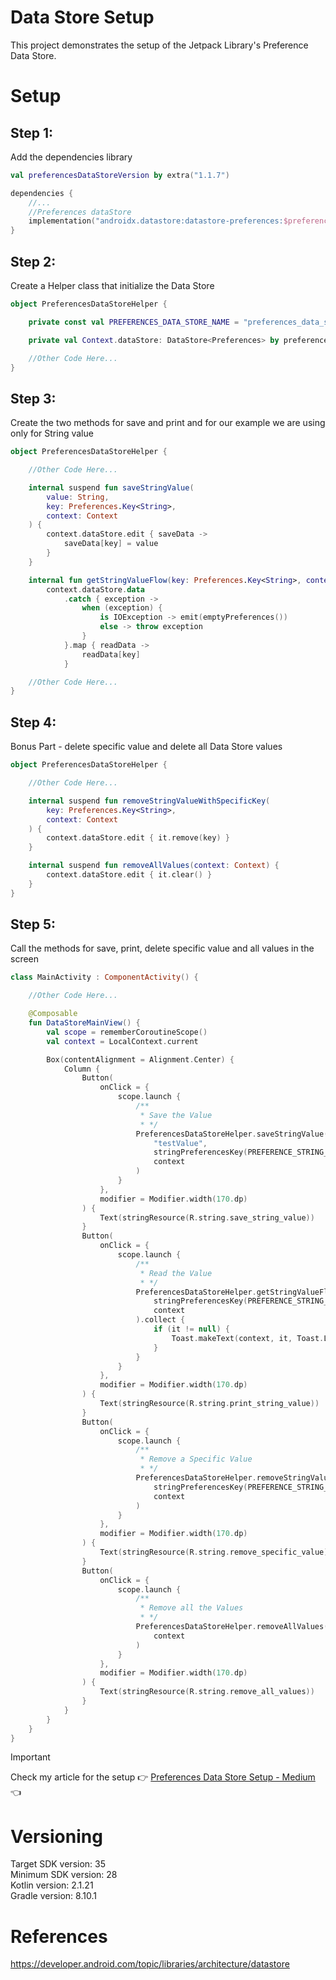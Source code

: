 # Data Store Setup

This project demonstrates the setup of the Jetpack Library's Preference Data Store.

# Setup

## Step 1:

Add the dependencies library

```Kotlin
val preferencesDataStoreVersion by extra("1.1.7")

dependencies {
    //...
    //Preferences dataStore
    implementation("androidx.datastore:datastore-preferences:$preferencesDataStoreVersion")
}
```

## Step 2:

Create a Helper class that initialize the Data Store

```Kotlin
object PreferencesDataStoreHelper {

    private const val PREFERENCES_DATA_STORE_NAME = "preferences_data_store_name"

    private val Context.dataStore: DataStore<Preferences> by preferencesDataStore(name = PREFERENCES_DATA_STORE_NAME)

    //Other Code Here...
}
```

## Step 3:

Create the two methods for save and print and for our example we are using only for String value

```Kotlin
object PreferencesDataStoreHelper {

    //Other Code Here...

    internal suspend fun saveStringValue(
        value: String,
        key: Preferences.Key<String>,
        context: Context
    ) {
        context.dataStore.edit { saveData ->
            saveData[key] = value
        }
    }

    internal fun getStringValueFlow(key: Preferences.Key<String>, context: Context): Flow<String?> =
        context.dataStore.data
            .catch { exception ->
                when (exception) {
                    is IOException -> emit(emptyPreferences())
                    else -> throw exception
                }
            }.map { readData ->
                readData[key]
            }

    //Other Code Here...
}
```

## Step 4:

Bonus Part - delete specific value and delete all Data Store values

```Kotlin
object PreferencesDataStoreHelper {

    //Other Code Here...

    internal suspend fun removeStringValueWithSpecificKey(
        key: Preferences.Key<String>,
        context: Context
    ) {
        context.dataStore.edit { it.remove(key) }
    }

    internal suspend fun removeAllValues(context: Context) {
        context.dataStore.edit { it.clear() }
    }
}
```

## Step 5:

Call the methods for save, print, delete specific value and all values in the screen

```Kotlin
class MainActivity : ComponentActivity() {

    //Other Code Here...

    @Composable
    fun DataStoreMainView() {
        val scope = rememberCoroutineScope()
        val context = LocalContext.current

        Box(contentAlignment = Alignment.Center) {
            Column {
                Button(
                    onClick = {
                        scope.launch {
                            /**
                             * Save the Value
                             * */
                            PreferencesDataStoreHelper.saveStringValue(
                                "testValue",
                                stringPreferencesKey(PREFERENCE_STRING_KEY),
                                context
                            )
                        }
                    },
                    modifier = Modifier.width(170.dp)
                ) {
                    Text(stringResource(R.string.save_string_value))
                }
                Button(
                    onClick = {
                        scope.launch {
                            /**
                             * Read the Value
                             * */
                            PreferencesDataStoreHelper.getStringValueFlow(
                                stringPreferencesKey(PREFERENCE_STRING_KEY),
                                context
                            ).collect {
                                if (it != null) {
                                    Toast.makeText(context, it, Toast.LENGTH_SHORT).show()
                                }
                            }
                        }
                    },
                    modifier = Modifier.width(170.dp)
                ) {
                    Text(stringResource(R.string.print_string_value))
                }
                Button(
                    onClick = {
                        scope.launch {
                            /**
                             * Remove a Specific Value
                             * */
                            PreferencesDataStoreHelper.removeStringValueWithSpecificKey(
                                stringPreferencesKey(PREFERENCE_STRING_KEY),
                                context
                            )
                        }
                    },
                    modifier = Modifier.width(170.dp)
                ) {
                    Text(stringResource(R.string.remove_specific_value))
                }
                Button(
                    onClick = {
                        scope.launch {
                            /**
                             * Remove all the Values
                             * */
                            PreferencesDataStoreHelper.removeAllValues(
                                context
                            )
                        }
                    },
                    modifier = Modifier.width(170.dp)
                ) {
                    Text(stringResource(R.string.remove_all_values))
                }
            }
        }
    }
}
```

> [!IMPORTANT]  
> Check my article for the setup :point_right: [Preferences Data Store Setup - Medium](https://medium.com/@nicosnicolaou/preferences-data-store-setup-b197e3db09dd) :point_left: <br />

# Versioning

Target SDK version: 35 <br />
Minimum SDK version: 28 <br />
Kotlin version: 2.1.21 <br />
Gradle version: 8.10.1 <br />

# References

https://developer.android.com/topic/libraries/architecture/datastore <br />